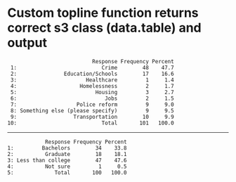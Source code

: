 # Custom topline function returns correct s3 class (data.table) and output

                               Response Frequency Percent
     1:                           Crime        48    47.7
     2:               Education/Schools        17    16.6
     3:                      Healthcare         1     1.4
     4:                    Homelessness         2     1.7
     5:                         Housing         3     2.7
     6:                            Jobs         2     1.5
     7:                   Police reform         9     9.0
     8: Something else (please specify)         9     9.5
     9:                  Transportation        10     9.9
    10:                           Total       101   100.0

---

                Response Frequency Percent
    1:         Bachelors        34    33.8
    2:          Graduate        18    18.1
    3: Less than college        47    47.6
    4:          Not sure         1     0.5
    5:             Total       100   100.0

